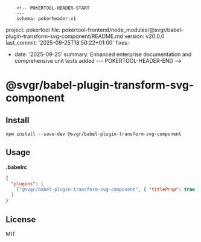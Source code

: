         <!-- POKERTOOL-HEADER-START
        ---
        schema: pokerheader.v1
project: pokertool
file: pokertool-frontend/node_modules/@svgr/babel-plugin-transform-svg-component/README.md
version: v20.0.0
last_commit: '2025-09-25T18:50:22+01:00'
fixes:
- date: '2025-09-25'
  summary: Enhanced enterprise documentation and comprehensive unit tests added
        ---
        POKERTOOL-HEADER-END -->
# @svgr/babel-plugin-transform-svg-component

## Install

```
npm install --save-dev @svgr/babel-plugin-transform-svg-component
```

## Usage

**.babelrc**

```json
{
  "plugins": [
    ["@svgr/babel-plugin-transform-svg-component", { "titleProp": true }]
  ]
}
```

## License

MIT
